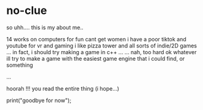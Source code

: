 # no-clue
so uhh.... this is my about me..

14
works on computers for fun
cant get women
i have a poor tiktok and youtube for vr and gaming
i like pizza tower and all sorts of indie/2D games
...
in fact, i should try making a game in c++ ...
...
nah, too hard
ok whatever ill try to make a game with the easiest game engine that i could find, or something

...

hoorah !!! you read the entire thing (i hope...) 

print("goodbye for now");
